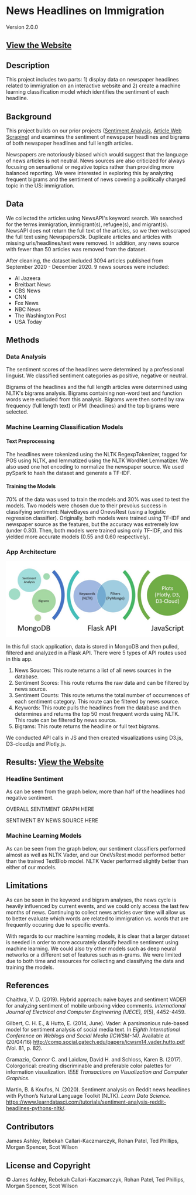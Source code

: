 # News Headlines on Immigration

Version 2.0.0

## [View the Website](https://immigrant-headlines-sentiment.herokuapp.com/)

## Description
This project includes two parts: 1) display data on newspaper headlines related to immigration on an interactive website and 2) create a machine learning classification model which identifies the sentiment of each headline.

## Background
This project builds on our prior projects ([Sentiment Analysis](https://github.com/James-Ashley/sentiment_analysis), [Article Web Scraping](https://github.com/James-Ashley/News_Full_Text_Articles)) and examines the sentiment of newspaper headlines and bigrams of both newspaper headlines and full length articles. 

Newspapers are notoriously biased which would suggest that the language of news articles is not neutral. News sources are also criticized for always focusing on sensational or negative topics rather than providing more balanced reporting. We were interested in exploring this by analyzing frequent bigrams and the sentiment of news covering a politically charged topic in the US: immigration.

## Data
We collected the articles using NewsAPI's keyword search. We searched for the terms immigration, immigrant(s), refugee(s), and migrant(s). NewsAPI does not return the full text of the articles, so we then webscraped the full text using Newspapers3k. Duplicate articles and articles with missing urls/headlines/text were removed. In addition, any news source with fewer than 50 articles was removed from the dataset. 

After cleaning, the dataset included 3094 articles published from September 2020 - December 2020. 9 news sources were included:
* Al Jazeera
* Breitbart News
* CBS News
* CNN
* Fox News
* NBC News 
* The Washington Post
* USA Today

## Methods
### Data Analysis
The sentiment scores of the headlines were determined by a professional linguist. We classified sentiment categories as positive, negative or neutral.

Bigrams of the headlines and the full length articles were determined using NLTK's bigrams analysis. Bigrams containing non-word text and function words were excluded from this analysis. Bigrams were then sorted by raw frequency (full length text) or PMI (headlines) and the top bigrams were selected. 

### Machine Learning Classification Models
#### Text Preprocessing
The headlines were tokenized using the NLTK RegexpTokenizer, tagged for POS using NLTK, and lemmatized using the NLTK WordNet Lemmatizer. We also used one hot encoding to normalize the newspaper source. We used pySpark to hash the dataset and generate a TF-IDF. 

#### Training the Models
70% of the data was used to train the models and 30% was used to test the models. Two models were chosen due to their prevoius success in classifying sentiment: NaiveBayes and OnevsRest (using a logistic regression classifier). Originally, both models were trained using TF-IDF and newspaper source as the features, but the accuracy was extremely low (under 0.30). Then, both models were trained using only TF-IDF, and this yielded more accurate models (0.55 and 0.60 respectively).

### App Architecture
![alt text](https://github.com/James-Ashley/sentiment-analysis-dashboard/blob/main/static/images/architecture.jpg "App Architecture")

In this full stack application, data is stored in MongoDB and then pulled, filtered and analyzed in a Flask API. There were 5 types of API routes used in this app.
1. News Sources: This route returns a list of all news sources in the database.
2. Sentiment Scores: This route returns the raw data and can be filtered by news source.
3. Sentiment Counts: This route returns the total number of occurrences of each sentiment category. This route can be filtered by news source.
4. Keywords: This route pulls the headlines from the database and then determines and returns the top 50 most frequent words using NLTK. This route can be filtered by news source.
5. Bigrams: This route returns the headline or full text bigrams.

We conducted API calls in JS and then created visualizations using D3.js, D3-cloud.js and Plotly.js.

## Results: [View the Website](https://immigrant-headlines-sentiment.herokuapp.com/)
### Headline Sentiment
As can be seen from the graph below, more than half of the headlines had negative sentiment.

OVERALL SENTIMENT GRAPH HERE

SENTIMENT BY NEWS SOURCE HERE


### Machine Learning Models
As can be seen from the graph below, our sentiment classifiers performed almost as well as NLTK Vader, and our OneVsRest model performed better than the trained TextBlob model. NLTK Vader performed slightly better than either of our models. 


## Limitations
As can be seen in the keyword and bigram analyses, the news cycle is heavily influenced by current events, and we could only access the last few months of news. Continuing to collect news articles over time will allow us to better evaluate which words are related to immigration vs. words that are frequently occuring due to specific events.

With regards to our machine learning models, it is clear that a larger dataset is needed in order to more accurately classify headline sentiment using machine learning. We could also try other models such as deep neural networks or a different set of features such as n-grams. We were limited due to both time and resources for collecting and classifying the data and training the models. 

## References 
Chaithra, V. D. (2019). Hybrid approach: naive bayes and sentiment VADER for analyzing sentiment of mobile unboxing video comments. *International Journal of Electrical and Computer Engineering (IJECE), 9*(5), 4452-4459.

Gilbert, C. H. E., & Hutto, E. (2014, June). Vader: A parsimonious rule-based model for sentiment analysis of social media text. In *Eighth International Conference on Weblogs and Social Media (ICWSM-14)*. Available at (20/04/16) http://comp.social.gatech.edu/papers/icwsm14.vader.hutto.pdf (Vol. 81, p. 82).

Gramazio, Connor C. and Laidlaw, David H. and Schloss, Karen B. (2017). Colorgorical: creating discriminable and preferable color palettes for information visualization. *IEEE Transactions on Visualization and Computer Graphics*.

Martin, B. & Koufos, N. (2020). Sentiment analysis on Reddit news headlines with Python’s Natural Language Toolkit (NLTK). *Learn Data Science.* https://www.learndatasci.com/tutorials/sentiment-analysis-reddit-headlines-pythons-nltk/.


## Contributors
James Ashley, Rebekah Callari-Kaczmarczyk, Rohan Patel, Ted Phillips, Morgan Spencer, Scot Wilson

## License and Copyright
&copy; James Ashley, Rebekah Callari-Kaczmarczyk, Rohan Patel, Ted Phillips, Morgan Spencer, Scot Wilson
